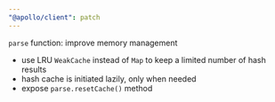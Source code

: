 ```yaml
---
"@apollo/client": patch
---
```


`parse` function: improve memory management
* use LRU `WeakCache` instead of `Map` to keep a limited number of hash results
* hash cache is initiated lazily, only when needed
* expose `parse.resetCache()` method

